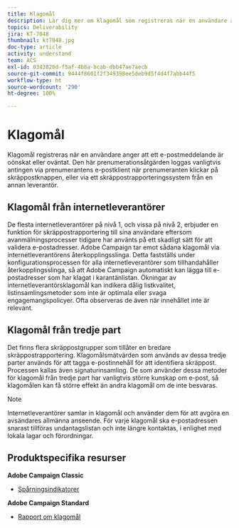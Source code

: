 ```yaml
---
title: Klagomål
description: Lär dig mer om klagomål som registreras när en användare anger att ett e-postmeddelande är oönskat eller oväntat.
topics: Deliverability
jira: KT-7048
thumbnail: kt7048.jpg
doc-type: article
activity: understand
team: ACS
exl-id: 0343820d-f5af-4b8a-bcab-dbb47ae7aecb
source-git-commit: 9444f8601f2f349398ee5deb9d5f4d4f7abb44f5
workflow-type: ht
source-wordcount: '290'
ht-degree: 100%

---
```


# Klagomål

Klagomål registreras när en användare anger att ett e-postmeddelande är oönskat eller oväntat. Den här prenumerationsåtgärden loggas vanligtvis antingen via prenumerantens e-postklient när prenumeranten klickar på skräppostknappen, eller via ett skräppostrapporteringssystem från en annan leverantör.

## Klagomål från internetleverantörer

De flesta internetleverantörer på nivå 1, och vissa på nivå 2, erbjuder en funktion för skräppostrapportering till sina användare eftersom avanmälningsprocesser tidigare har använts på ett skadligt sätt för att validera e-postadresser. Adobe Campaign tar emot sådana klagomål via internetleverantörens återkopplingsslinga. Detta fastställs under konfigurationsprocessen för alla internetleverantörer som tillhandahåller återkopplingsslinga, så att Adobe Campaign automatiskt kan lägga till e-postadresser som har klagat i karantänlistan. Ökningar av internetleverantörsklagomål kan indikera dålig listkvalitet, listinsamlingsmetoder som inte är optimala eller svaga engagemangspolicyer. Ofta observeras de även när innehållet inte är relevant.

## Klagomål från tredje part

Det finns flera skräppostgrupper som tillåter en bredare skräppostrapportering. Klagomålsmätvärden som används av dessa tredje parter används för att tagga e-postinnehåll för att identifiera skräppost. Processen kallas även signaturinsamling. De som använder dessa metoder för klagomål från tredje part har vanligtvis större kunskap om e-post, så klagomålen kan få större effekt än andra klagomål om de inte besvaras.

>[!NOTE]
>
>Internetleverantörer samlar in klagomål och använder dem för att avgöra en avsändares allmänna anseende. För varje klagomål ska e-postadressen snarast tillföras undantagslistan och inte längre kontaktas, i enlighet med lokala lagar och förordningar.

## Produktspecifika resurser

**Adobe Campaign Classic**

* [Spårningsindikatorer](https://experienceleague.adobe.com/docs/campaign-classic/using/reporting/reports-on-deliveries/delivery-reports.html?lang=sv#tracking-indicators)

**Adobe Campaign Standard**

* [Rapport om klagomål](https://experienceleague.adobe.com/docs/campaign-standard/using/reporting/list-of-reports/complaints.html?lang=sv#reporting)
